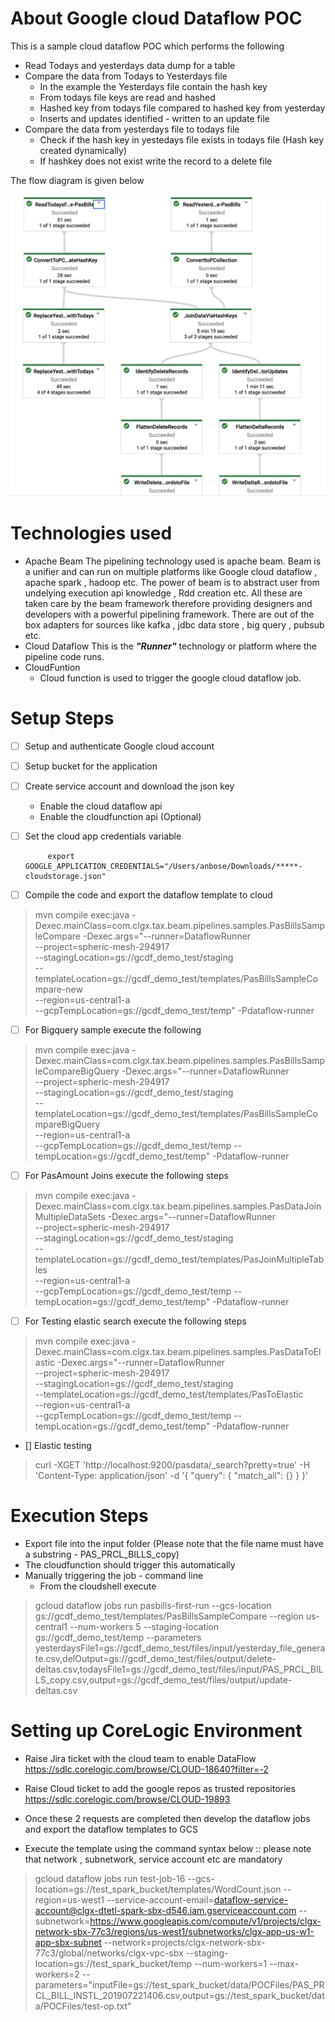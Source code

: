 # About Google cloud Dataflow POC 

This is a sample cloud dataflow POC which performs the following

 - Read Todays and yesterdays data dump for a table
 - Compare the data from Todays to Yesterdays file  
	 -  In the example the Yesterdays file contain the hash key
	 - From todays file keys are read and hashed
	 - Hashed key from todays file compared to hashed key from yesterday
	 - Inserts and updates identified - written to an update file
 - Compare the data from yesterdays file to todays file
	 - Check if the hash key in yestedays file exists in todays file (Hash key created dynamically)
	 - If hashkey does not exist write the record to a delete file



The flow diagram is given below

![Cloud Dataflow for Datacompare](./DataflowExample.png)

# Technologies used

 - Apache Beam
	    The pipelining technology used is apache beam. Beam is a unifier and can run on multiple platforms like Google cloud dataflow , apache spark , hadoop etc. The power of beam is to abstract user from undelying execution api knowledge , Rdd creation etc. All these are taken care by the beam framework therefore providing designers and developers with a powerful pipelining framework. There are out of the box adapters for sources like kafka , jdbc data store , big query , pubsub etc.
 - Cloud Dataflow
	   This is the ***"Runner"*** technology or platform where the pipeline code runs. 
 - CloudFuntion
	 - Cloud function is used to trigger the google cloud dataflow job.

 
# Setup Steps

 - [ ] Setup and authenticate Google cloud account
	 
 - [ ] Setup bucket for the application
 - [ ] Create service account and download the json key
	 - Enable the cloud dataflow api
	 - Enable the cloudfunction api (Optional)
 - [ ] Set the cloud app credentials variable
		 

		    export GOOGLE_APPLICATION_CREDENTIALS="/Users/anbose/Downloads/*****-cloudstorage.json"

 - [ ] Compile the code and export the dataflow template to cloud
				

> mvn compile exec:java -Dexec.mainClass=com.clgx.tax.beam.pipelines.samples.PasBillsSampleCompare -Dexec.args="--runner=DataflowRunner  
--project=spheric-mesh-294917  
--stagingLocation=gs://gcdf_demo_test/staging  
--templateLocation=gs://gcdf_demo_test/templates/PasBillsSampleCompare-new  
--region=us-central1-a  
--gcpTempLocation=gs://gcdf_demo_test/temp" -Pdataflow-runner
 - [ ] For Bigquery sample execute the following

> mvn compile exec:java -Dexec.mainClass=com.clgx.tax.beam.pipelines.samples.PasBillsSampleCompareBigQuery -Dexec.args="--runner=DataflowRunner  
--project=spheric-mesh-294917  
--stagingLocation=gs://gcdf_demo_test/staging  
--templateLocation=gs://gcdf_demo_test/templates/PasBillsSampleCompareBigQuery  
--region=us-central1-a  
--gcpTempLocation=gs://gcdf_demo_test/temp --tempLocation=gs://gcdf_demo_test/temp" -Pdataflow-runner

 - [ ] For PasAmount Joins execute the following steps
> mvn compile exec:java -Dexec.mainClass=com.clgx.tax.beam.pipelines.samples.PasDataJoinMultipleDataSets -Dexec.args="--runner=DataflowRunner  \
--project=spheric-mesh-294917  \
--stagingLocation=gs://gcdf_demo_test/staging  \
--templateLocation=gs://gcdf_demo_test/templates/PasJoinMultipleTables \
--region=us-central1-a  \
--gcpTempLocation=gs://gcdf_demo_test/temp --tempLocation=gs://gcdf_demo_test/temp" -Pdataflow-runner

- [ ] For Testing elastic search execute the following steps

> mvn compile exec:java -Dexec.mainClass=com.clgx.tax.beam.pipelines.samples.PasDataToElastic -Dexec.args="--runner=DataflowRunner  \
--project=spheric-mesh-294917  \
--stagingLocation=gs://gcdf_demo_test/staging  \
--templateLocation=gs://gcdf_demo_test/templates/PasToElastic \
--region=us-central1-a  \
--gcpTempLocation=gs://gcdf_demo_test/temp --tempLocation=gs://gcdf_demo_test/temp" -Pdataflow-runner

- [] Elastic testing

>curl -XGET 'http://localhost:9200/pasdata/_search?pretty=true' -H 'Content-Type: application/json' -d '{ "query": {  "match_all": {}  } }'

# Execution Steps

 - Export file into the input folder (Please note that the file name must have a substring - PAS_PRCL_BILLS_copy)
 - The cloudfunction should trigger this automatically
 - Manually triggering the job - command line
	 - From the cloudshell execute


> gcloud dataflow jobs run pasbills-first-run --gcs-location gs://gcdf_demo_test/templates/PasBillsSampleCompare --region us-central1 --num-workers 5 --staging-location gs://gcdf_demo_test/temp --parameters yesterdaysFile1=gs://gcdf_demo_test/files/input/yesterday_file_generate.csv,delOutput=gs://gcdf_demo_test/files/output/delete-deltas.csv,todaysFile1=gs://gcdf_demo_test/files/input/PAS_PRCL_BILLS_copy.csv,output=gs://gcdf_demo_test/files/output/update-deltas.csv

 
# Setting up CoreLogic Environment

 - Raise Jira ticket with the cloud team to enable DataFlow
    https://sdlc.corelogic.com/browse/CLOUD-18640?filter=-2
 - Raise Cloud ticket to add the google repos as trusted repositories
    https://sdlc.corelogic.com/browse/CLOUD-19893
    
 - Once these 2 requests are completed then develop the dataflow jobs and export the dataflow templates to GCS
 - Execute the template using the command syntax below :: please note that network , subnetwork, service account etc are mandatory
 
 > gcloud dataflow jobs run test-job-16 --gcs-location=gs://test_spark_bucket/templates/WordCount.json --region=us-west1 --service-account-email=dataflow-service-account@clgx-dtetl-spark-sbx-d546.iam.gserviceaccount.com --subnetwork=https://www.googleapis.com/compute/v1/projects/clgx-network-sbx-77c3/regions/us-west1/subnetworks/clgx-app-us-w1-app-sbx-subnet --network=projects/clgx-network-sbx-77c3/global/networks/clgx-vpc-sbx  --staging-location=gs://test_spark_bucket/temp --num-workers=1 --max-workers=2 --parameters="inputFile=gs://test_spark_bucket/data/POCFiles/PAS_PRCL_BILL_INSTL_201907221406.csv,output=gs://test_spark_bucket/data/POCFiles/test-op.txt"  

    
